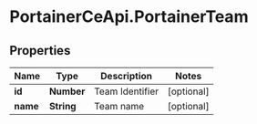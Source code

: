 # PortainerCeApi.PortainerTeam

## Properties
Name | Type | Description | Notes
------------ | ------------- | ------------- | -------------
**id** | **Number** | Team Identifier | [optional] 
**name** | **String** | Team name | [optional] 


